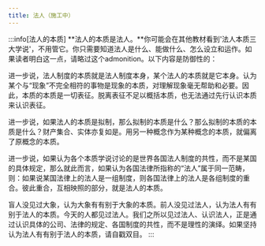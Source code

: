 ```yaml
---
title: 法人（施工中）
---
```


<head><title>法人 | 奶龙都能看懂的民法总则手册 | 李振宇</title></head>

:::info[法人的本质]
**法人的本质是法人。**你可能会在其他教材看到'法人本质三大学说'，不用管它。你只需要知道法人是什么、能做什么、怎么设立和运作。如果读者明白这一点，请略过这个admonition。以下内容是防御性的：

进一步说，法人制度的本质就是法人制度本身，某个法人的本质就是它本身。认为某个与“现象”不完全相符的事物是现象的本质，对理解现象毫无帮助和必要。因此，本质的本质是一切表征。脱离表征不足以概括本质，也无法通过先行认识本质来认识表征。

进一步说，如果法人的本质是拟制，那么拟制的本质是什么？那么拟制的本质的本质是什么？财产集合、实体亦复如是。用另一种概念作为某种概念的本质，就偏离了原概念的本质。

进一步说，如果认为各个本质学说讨论的是世界各国法人制度的共性，而不是某国的具体规定，那么就此而言，如果认为各国法律所指称的“法人”属于同一范畴，则：如果说某国法律上的法人是一组制度，则各国法律上的法人是各组制度的重合。彼此重合，互相映照的部分，就是法人的本质。

盲人没见过大象，认为大象有有别于大象的本质。前人没见过法人，认为法人有有别于法人的本质。今天的人都见过法人。我们之所以见过法人、认识法人，正是通过认识具体的公司、法律的规定、各国制度的共性，而不是理性的演绎。如果坚持认为法人有有别于法人的本质，请自戳双目。
:::